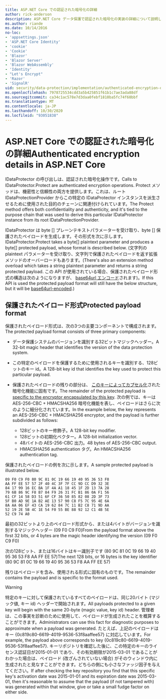 ```yaml
---
title: ASP.NET Core での認証された暗号化の詳細
author: rick-anderson
description: ASP.NET Core データ保護で認証された暗号化の実装の詳細について説明します。
ms.author: riande
ms.date: 10/14/2016
no-loc:
- 'appsettings.json'
- 'ASP.NET Core Identity'
- 'cookie'
- 'Cookie'
- 'Blazor'
- 'Blazor Server'
- 'Blazor WebAssembly'
- 'Identity'
- "Let's Encrypt"
- 'Razor'
- 'SignalR'
uid: security/data-protection/implementation/authenticated-encryption-details
ms.openlocfilehash: 7978725534cdd3a5b425851f61b1c7ae3ada88df
ms.sourcegitcommit: ca34c1ac578e7d3daa0febf1810ba5fc74f60bbf
ms.translationtype: MT
ms.contentlocale: ja-JP
ms.lasthandoff: 10/30/2020
ms.locfileid: "93051838"
---
```

# <a name="authenticated-encryption-details-in-aspnet-core"></a><span data-ttu-id="d5fdc-103">ASP.NET Core での認証された暗号化の詳細</span><span class="sxs-lookup"><span data-stu-id="d5fdc-103">Authenticated encryption details in ASP.NET Core</span></span>

<a name="data-protection-implementation-authenticated-encryption-details"></a>

<span data-ttu-id="d5fdc-104">IDataProtector の呼び出しは、認証された暗号化操作です。</span><span class="sxs-lookup"><span data-stu-id="d5fdc-104">Calls to IDataProtector.Protect are authenticated encryption operations.</span></span> <span data-ttu-id="d5fdc-105">Protect メソッドは、機密性と信頼性の両方を提供します。これは、ルート IDataProtectionProvider からこの特定の IDataProtector インスタンスを派生させるために使用された目的のチェーンに関連付けられています。</span><span class="sxs-lookup"><span data-stu-id="d5fdc-105">The Protect method offers both confidentiality and authenticity, and it's tied to the purpose chain that was used to derive this particular IDataProtector instance from its root IDataProtectionProvider.</span></span>

<span data-ttu-id="d5fdc-106">IDataProtector は byte [] プレーンテキストパラメーターを受け取り、byte [] 保護されたペイロードを生成します。その形式を次に示します。</span><span class="sxs-lookup"><span data-stu-id="d5fdc-106">IDataProtector.Protect takes a byte[] plaintext parameter and produces a byte[] protected payload, whose format is described below.</span></span> <span data-ttu-id="d5fdc-107">(文字列の plaintext パラメーターを受け取り、文字列で保護されたペイロードを返す拡張メソッドのオーバーロードもあります。</span><span class="sxs-lookup"><span data-stu-id="d5fdc-107">(There's also an extension method overload which takes a string plaintext parameter and returns a string protected payload.</span></span> <span data-ttu-id="d5fdc-108">この API が使用されている場合、保護されたペイロード形式の構造は次のようになりますが、 [base64url エンコード](https://tools.ietf.org/html/rfc4648#section-5)されます)。</span><span class="sxs-lookup"><span data-stu-id="d5fdc-108">If this API is used the protected payload format will still have the below structure, but it will be [base64url-encoded](https://tools.ietf.org/html/rfc4648#section-5).)</span></span>

## <a name="protected-payload-format"></a><span data-ttu-id="d5fdc-109">保護されたペイロード形式</span><span class="sxs-lookup"><span data-stu-id="d5fdc-109">Protected payload format</span></span>

<span data-ttu-id="d5fdc-110">保護されたペイロード形式は、次の3つの主要コンポーネントで構成されます。</span><span class="sxs-lookup"><span data-stu-id="d5fdc-110">The protected payload format consists of three primary components:</span></span>

* <span data-ttu-id="d5fdc-111">データ保護システムのバージョンを識別する32ビットマジックヘッダー。</span><span class="sxs-lookup"><span data-stu-id="d5fdc-111">A 32-bit magic header that identifies the version of the data protection system.</span></span>

* <span data-ttu-id="d5fdc-112">この特定のペイロードを保護するために使用されるキーを識別する、128ビットのキー id。</span><span class="sxs-lookup"><span data-stu-id="d5fdc-112">A 128-bit key id that identifies the key used to protect this particular payload.</span></span>

* <span data-ttu-id="d5fdc-113">保護されたペイロードの残りの部分は、 [このキーによってカプセル化](xref:security/data-protection/implementation/subkeyderivation#data-protection-implementation-subkey-derivation)された暗号化機能に固有です。</span><span class="sxs-lookup"><span data-stu-id="d5fdc-113">The remainder of the protected payload is [specific to the encryptor encapsulated by this key](xref:security/data-protection/implementation/subkeyderivation#data-protection-implementation-subkey-derivation).</span></span> <span data-ttu-id="d5fdc-114">次の例では、キーは AES-256-CBC + HMACSHA256 暗号化機能を表し、ペイロードはさらに次のように細分化されています。</span><span class="sxs-lookup"><span data-stu-id="d5fdc-114">In the example below, the key represents an AES-256-CBC + HMACSHA256 encryptor, and the payload is further subdivided as follows:</span></span>
  * <span data-ttu-id="d5fdc-115">128ビットのキー修飾子。</span><span class="sxs-lookup"><span data-stu-id="d5fdc-115">A 128-bit key modifier.</span></span>
  * <span data-ttu-id="d5fdc-116">128ビットの初期化ベクター。</span><span class="sxs-lookup"><span data-stu-id="d5fdc-116">A 128-bit initialization vector.</span></span>
  * <span data-ttu-id="d5fdc-117">48バイトの AES-256-CBC 出力。</span><span class="sxs-lookup"><span data-stu-id="d5fdc-117">48 bytes of AES-256-CBC output.</span></span>
  * <span data-ttu-id="d5fdc-118">HMACSHA256 authentication タグ。</span><span class="sxs-lookup"><span data-stu-id="d5fdc-118">An HMACSHA256 authentication tag.</span></span>

<span data-ttu-id="d5fdc-119">保護されたペイロードの例を次に示します。</span><span class="sxs-lookup"><span data-stu-id="d5fdc-119">A sample protected payload is illustrated below.</span></span>

```
09 F0 C9 F0 80 9C 81 0C 19 66 19 40 95 36 53 F8
AA FF EE 57 57 2F 40 4C 3F 7F CC 9D CC D9 32 3E
84 17 99 16 EC BA 1F 4A A1 18 45 1F 2D 13 7A 28
79 6B 86 9C F8 B7 84 F9 26 31 FC B1 86 0A F1 56
61 CF 14 58 D3 51 6F CF 36 50 85 82 08 2D 3F 73
5F B0 AD 9E 1A B2 AE 13 57 90 C8 F5 7C 95 4E 6A
8A AA 06 EF 43 CA 19 62 84 7C 11 B2 C8 71 9D AA
52 19 2E 5B 4C 1E 54 F0 55 BE 88 92 12 C1 4B 5E
52 C9 74 A0
```

<span data-ttu-id="d5fdc-120">最初の32ビットより上のペイロード形式から、または4バイトがバージョンを識別するマジックヘッダー (09 F0 C9 F0)</span><span class="sxs-lookup"><span data-stu-id="d5fdc-120">From the payload format above the first 32 bits, or 4 bytes are the magic header identifying the version (09 F0 C9 F0)</span></span>

<span data-ttu-id="d5fdc-121">次の128ビット、または16バイトはキー識別子です (80 9C 81 0C 19 66 19 40 95 36 53 F8 AA FF EE 57)</span><span class="sxs-lookup"><span data-stu-id="d5fdc-121">The next 128 bits, or 16 bytes is the key identifier (80 9C 81 0C 19 66 19 40 95 36 53 F8 AA FF EE 57)</span></span>

<span data-ttu-id="d5fdc-122">残りはペイロードを含み、使用される形式に固有のものです。</span><span class="sxs-lookup"><span data-stu-id="d5fdc-122">The remainder contains the payload and is specific to the format used.</span></span>

> [!WARNING]
> <span data-ttu-id="d5fdc-123">特定のキーに対して保護されているすべてのペイロードは、同じ20バイト (マジック値, キー id) ヘッダーで開始されます。</span><span class="sxs-lookup"><span data-stu-id="d5fdc-123">All payloads protected to a given key will begin with the same 20-byte (magic value, key id) header.</span></span> <span data-ttu-id="d5fdc-124">管理者は、この事実を診断のために使用して、ペイロードが生成されたことを概算することができます。</span><span class="sxs-lookup"><span data-stu-id="d5fdc-124">Administrators can use this fact for diagnostic purposes to approximate when a payload was generated.</span></span> <span data-ttu-id="d5fdc-125">たとえば、上記のペイロードはキー {0c819c80-6619-4019-9536-53f8aaffee57} に対応しています。</span><span class="sxs-lookup"><span data-stu-id="d5fdc-125">For example, the payload above corresponds to key {0c819c80-6619-4019-9536-53f8aaffee57}.</span></span> <span data-ttu-id="d5fdc-126">キーリポジトリを確認した後に、この特定のキーのライセンス認証日が2015-01-01 であり、その有効期限が2015-03-01 であることがわかった場合は、ペイロード (改ざんされていない場合) がそのウィンドウ内に生成されたと見なすことができます。どちらの側にも小さなファッジ因子を与えてください。</span><span class="sxs-lookup"><span data-stu-id="d5fdc-126">If after checking the key repository you find that this specific key's activation date was 2015-01-01 and its expiration date was 2015-03-01, then it's reasonable to assume that the payload (if not tampered with) was generated within that window, give or take a small fudge factor on either side.</span></span>

